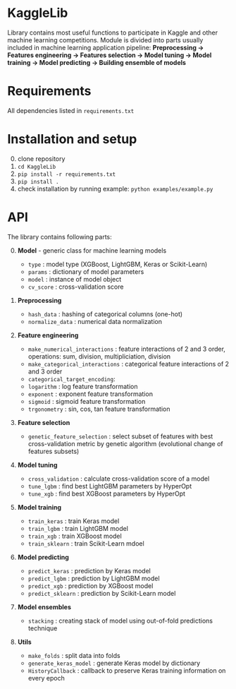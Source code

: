 # KaggleLib
Library contains most useful functions to participate in Kaggle and other machine learning competitions. 
Module is divided into parts usually included in machine learning application pipeline: 
**Preprocessing -> Features engineering -> Features selection -> Model tuning -> Model training -> Model predicting -> Building ensemble of models**

# Requirements
All dependencies listed in ```requirements.txt```

# Installation and setup
0. clone repository
1. ```cd KaggleLib```
2. ```pip install -r requirements.txt```
3. ```pip install .```
4. check installation by running example: ```python examples/example.py```

# API
The library contains following parts:

0. **Model** - generic class for machine learning models
    * ```type``` : model type (XGBoost, LightGBM, Keras or Scikit-Learn) 
    * ```params``` : dictionary of model parameters
    * ```model``` : instance of model object
    * ```cv_score``` : cross-validation score
    
1. **Preprocessing**
    * ```hash_data``` : hashing of categorical columns (one-hot)
    * ```normalize_data``` : numerical data normalization
    
2. **Feature engineering**
    * ```make_numerical_interactions``` : feature interactions of 2 and 3 order, operations: sum, division, multipliciation, division
    * ```make_categorical_interactions``` : categorical feature interactions of 2 and 3 order
    * ```categorical_target_encoding```: 
    * ```logarithm``` : log feature transformation
    * ```exponent``` : exponent feature transformation
    * ```sigmoid``` : sigmoid feature transformation
    * ```trgonometry``` : sin, cos, tan feature transformation
    
3. **Feature selection**
    * ```genetic_feature_selection``` : select subset of features with best cross-validation metric by genetic algorithm (evolutional change of features subsets)

4. **Model tuning**
    * ```cross_validation``` : calculate cross-validation score of a model
    * ```tune_lgbm``` : find best LightGBM parameters by HyperOpt
    * ```tune_xgb``` : find best XGBoost parameters by HyperOpt

5. **Model training**
    * ```train_keras``` : train Keras model
    * ```train_lgbm``` : train LightGBM model
    * ```train_xgb``` : train XGBoost model
    * ```train_sklearn``` : train Scikit-Learn mdoel

6. **Model predicting**
    * ```predict_keras``` : prediction by Keras model
    * ```predict_lgbm``` : prediction by LightGBM model
    * ```predict_xgb``` : prediction by XGBoost model
    * ```predict_sklearn``` : prediction by Scikit-Learn model

7. **Model ensembles**
    * ```stacking``` : creating stack of model using out-of-fold predictions technique

8. **Utils**
    * ```make_folds``` : split data into folds
    * ```generate_keras_model``` : generate Keras model by dictionary
    * ```HistoryCallback``` : callback to preserve Keras training information on every epoch
